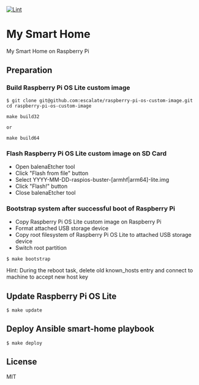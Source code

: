 [![Lint](https://github.com/escalate/my-smart-home/actions/workflows/lint.yml/badge.svg?branch=master&event=push)](https://github.com/escalate/my-smart-home/actions/workflows/lint.yml)

# My Smart Home
My Smart Home on Raspberry Pi

## Preparation

### Build Raspberry Pi OS Lite custom image
```
$ git clone git@github.com:escalate/raspberry-pi-os-custom-image.git
cd raspberry-pi-os-custom-image

make build32

or

make build64
```

### Flash Raspberry Pi OS Lite custom image on SD Card
* Open balenaEtcher tool
* Click "Flash from file" button
* Select YYYY-MM-DD-raspios-buster-\[armhf|arm64\]-lite.img
* Click "Flash!" button
* Close balenaEtcher tool

### Bootstrap system after successful boot of Raspberry Pi
* Copy Raspberry Pi OS Lite custom image on Raspberry Pi
* Format attached USB storage device
* Copy root filesystem of Raspberry Pi OS Lite to attached USB storage device
* Switch root partition

```
$ make bootstrap
```

Hint: During the reboot task, delete old known_hosts entry and connect to machine to accept new host key

## Update Raspberry Pi OS Lite
```
$ make update
```

## Deploy Ansible smart-home playbook
```
$ make deploy
```

## License
MIT
